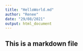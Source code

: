 ```yaml
---
title: "HelloWorld.md"
author: "Renee"
date: "29/08/2021"
output: html_document
---
```



## This is a markdown file


